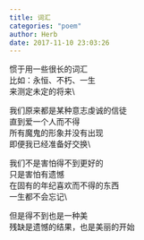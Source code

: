 ```yaml
---
title: 词汇
categories: "poem"
author: Herb
date: 2017-11-10 23:03:26
---
```

惯于用一些很长的词汇\
比如：永恒、不朽、一生\
来测定未定的将来\

我们原来都是某种意志虔诚的信徒\
直到爱一个人而不得\
所有魔鬼的形象并没有出现\
即便我已经准备好交换\

我们不是害怕得不到更好的\
只是害怕有遗憾\
在固有的年纪喜欢而不得的东西\
一生都不会忘记\

但是得不到也是一种美\
残缺是遗憾的结果，也是美丽的开始
